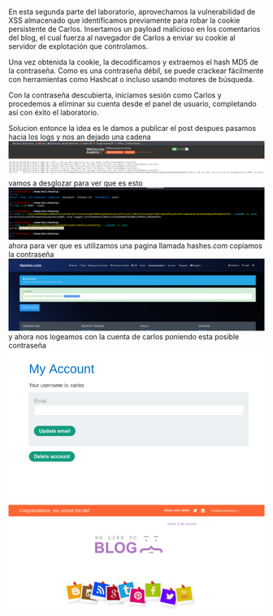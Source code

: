 En esta segunda parte del laboratorio, aprovechamos la vulnerabilidad de XSS almacenado que identificamos previamente para robar la cookie persistente de Carlos. Insertamos un payload malicioso en los comentarios del blog, el cual fuerza al navegador de Carlos a enviar su cookie al servidor de explotación que controlamos.

Una vez obtenida la cookie, la decodificamos y extraemos el hash MD5 de la contraseña. Como es una contraseña débil, se puede crackear fácilmente con herramientas como Hashcat o incluso usando motores de búsqueda.

Con la contraseña descubierta, iniciamos sesión como Carlos y procedemos a eliminar su cuenta desde el panel de usuario, completando así con éxito el laboratorio.

Solucion
entonce la idea es le damos a publicar el post despues pasamos hacia los logs y nos an dejado una cadena
![Pasted_image_20250820215804.png](Imagenes/Pasted_image_20250820215804.png)
vamos a desglozar para ver que es esto
![Pasted_image_20250820220017.png](Imagenes/Pasted_image_20250820220017.png)
ahora para ver que es utilizamos una pagina llamada hashes.com
copiamos la contraseña
![Pasted_image_20250820220229.png](Imagenes/Pasted_image_20250820220229.png)
y ahora nos logeamos con la cuenta de carlos poniendo esta posible contraseña
![Pasted_image_20250820220337.png](Imagenes/Pasted_image_20250820220337.png)
![Pasted_image_20250820220413.png](Imagenes/Pasted_image_20250820220413.png)
